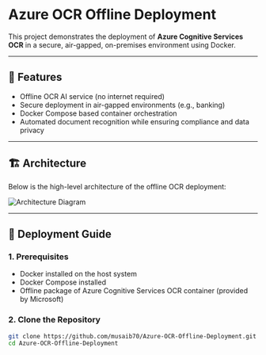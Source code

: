 # Azure OCR Offline Deployment

This project demonstrates the deployment of **Azure Cognitive Services OCR** in a secure, air-gapped, on-premises environment using Docker.

---

## 🚀 Features
- Offline OCR AI service (no internet required)
- Secure deployment in air-gapped environments (e.g., banking)
- Docker Compose based container orchestration
- Automated document recognition while ensuring compliance and data privacy

---

## 🏗️ Architecture

Below is the high-level architecture of the offline OCR deployment:

![Architecture Diagram](docs/architecture.png)

---

## 📖 Deployment Guide

### 1. Prerequisites
- Docker installed on the host system  
- Docker Compose installed  
- Offline package of Azure Cognitive Services OCR container (provided by Microsoft)  

### 2. Clone the Repository
```bash
git clone https://github.com/musaib70/Azure-OCR-Offline-Deployment.git
cd Azure-OCR-Offline-Deployment
